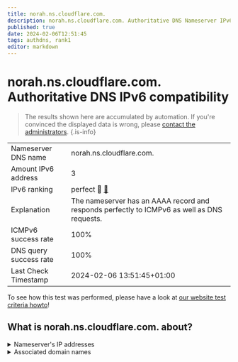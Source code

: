 ```yaml
---
title: norah.ns.cloudflare.com.
description: norah.ns.cloudflare.com. Authoritative DNS Nameserver IPv6 compatibility
published: true
date: 2024-02-06T12:51:45
tags: authdns, rank1
editor: markdown
---
```


# norah.ns.cloudflare.com. Authoritative DNS IPv6 compatibility

> The results shown here are accumulated by automation. If you're convinced the displayed data is wrong, please [contact the administrators](/howto/chat). 
{.is-info}




|   |   |
| - | - |
| Nameserver DNS name | norah.ns.cloudflare.com.
| Amount IPv6 address | 3
| IPv6 ranking | perfect :1st_place_medal: [🔗](/howto/ranking) |
| Explanation | The nameserver has an AAAA record and responds perfectly to ICMPv6 as well as DNS requests. |
| ICMPv6 success rate | 100%|
| DNS query success rate | 100% |
| Last Check Timestamp | 2024-02-06 13:51:45+01:00 |

To see how this test was performed, please have a look at [our website test criteria howto](/howto/testcriteria/authdns)!


## What is norah.ns.cloudflare.com. about?




<details>
<summary>Nameserver's IP addresses</summary>

2a06:98c1:50::ac40:2246

2606:4700:50::a29f:2646

2803:f800:50::6ca2:c246

</details>



<details>
<summary>Associated domain names</summary>

www.sunpharma.com

</details>
